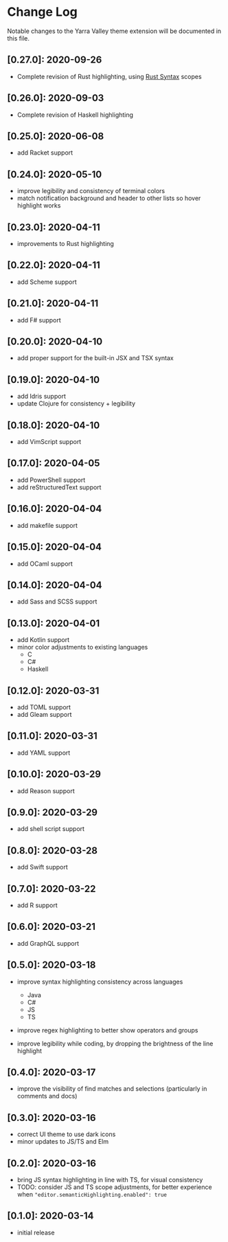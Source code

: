 # Change Log

Notable changes to the Yarra Valley theme extension will be documented in this file.

## **[0.27.0]:** 2020-09-26

- Complete revision of Rust highlighting, using [Rust Syntax][] scopes

## **[0.26.0]:** 2020-09-03

- Complete revision of Haskell highlighting

## **[0.25.0]:** 2020-06-08

- add Racket support

## **[0.24.0]:** 2020-05-10

- improve legibility and consistency of terminal colors
- match notification background and header to other lists so hover highlight works

## **[0.23.0]:** 2020-04-11

- improvements to Rust highlighting

## **[0.22.0]:** 2020-04-11

- add Scheme support

## **[0.21.0]:** 2020-04-11

- add F# support

## **[0.20.0]:** 2020-04-10

- add proper support for the built-in JSX and TSX syntax

## **[0.19.0]:** 2020-04-10

- add Idris support
- update Clojure for consistency + legibility

## **[0.18.0]:** 2020-04-10

- add VimScript support

## **[0.17.0]:** 2020-04-05

- add PowerShell support
- add reStructuredText support

## **[0.16.0]:** 2020-04-04

- add makefile support

## **[0.15.0]:** 2020-04-04

- add OCaml support

## **[0.14.0]:** 2020-04-04

- add Sass and SCSS support

## **[0.13.0]:** 2020-04-01

- add Kotlin support
- minor color adjustments to existing languages
  - C
  - C#
  - Haskell

## **[0.12.0]:** 2020-03-31

- add TOML support
- add Gleam support

## **[0.11.0]:** 2020-03-31

- add YAML support

## **[0.10.0]:** 2020-03-29

- add Reason support

## **[0.9.0]:** 2020-03-29

- add shell script support

## **[0.8.0]:** 2020-03-28

- add Swift support

## **[0.7.0]:** 2020-03-22

- add R support

## **[0.6.0]:** 2020-03-21

- add GraphQL support

## **[0.5.0]:** 2020-03-18

- improve syntax highlighting consistency across languages
  - Java
  - C#
  - JS
  - TS

- improve regex highlighting to better show operators and groups

- improve legibility while coding, by dropping the brightness of the line highlight

## **[0.4.0]:** 2020-03-17

- improve the visibility of find matches and selections (particularly in comments and docs)

## **[0.3.0]:** 2020-03-16

- correct UI theme to use dark icons
- minor updates to JS/TS and Elm

## **[0.2.0]:** 2020-03-16

- bring JS syntax highlighting in line with TS, for visual consistency
- TODO: consider JS and TS scope adjustments, for better experience when `"editor.semanticHighlighting.enabled": true`

## **[0.1.0]:** 2020-03-14
- initial release

[Rust Syntax]: https://marketplace.visualstudio.com/items?itemName=dustypomerleau.rust-syntax
